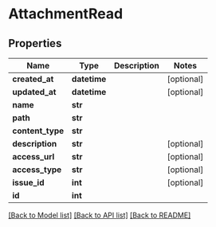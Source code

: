 # AttachmentRead

## Properties
Name | Type | Description | Notes
------------ | ------------- | ------------- | -------------
**created_at** | **datetime** |  | [optional] 
**updated_at** | **datetime** |  | [optional] 
**name** | **str** |  | 
**path** | **str** |  | 
**content_type** | **str** |  | 
**description** | **str** |  | [optional] 
**access_url** | **str** |  | [optional] 
**access_type** | **str** |  | [optional] 
**issue_id** | **int** |  | [optional] 
**id** | **int** |  | 

[[Back to Model list]](../README.md#documentation-for-models) [[Back to API list]](../README.md#documentation-for-api-endpoints) [[Back to README]](../README.md)

